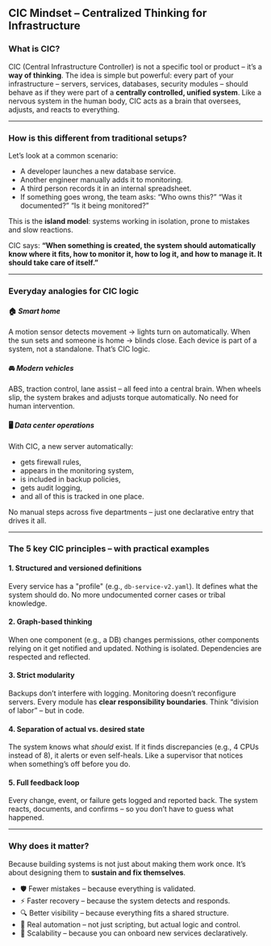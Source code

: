 ## CIC Mindset – Centralized Thinking for Infrastructure

### What is CIC?

CIC (Central Infrastructure Controller) is not a specific tool or product – it’s a **way of thinking**. The idea is simple but powerful: every part of your infrastructure – servers, services, databases, security modules – should behave as if they were part of a **centrally controlled, unified system**. Like a nervous system in the human body, CIC acts as a brain that oversees, adjusts, and reacts to everything.

---

### How is this different from traditional setups?

Let’s look at a common scenario:

* A developer launches a new database service.
* Another engineer manually adds it to monitoring.
* A third person records it in an internal spreadsheet.
* If something goes wrong, the team asks: “Who owns this?” “Was it documented?” “Is it being monitored?”

This is the **island model**: systems working in isolation, prone to mistakes and slow reactions.

CIC says:
**“When something is created, the system should automatically know where it fits, how to monitor it, how to log it, and how to manage it. It should take care of itself.”**

---

### Everyday analogies for CIC logic

#### 🏠 *Smart home*

A motion sensor detects movement → lights turn on automatically. When the sun sets and someone is home → blinds close. Each device is part of a system, not a standalone. That’s CIC logic.

#### 🚘 *Modern vehicles*

ABS, traction control, lane assist – all feed into a central brain. When wheels slip, the system brakes and adjusts torque automatically. No need for human intervention.

#### 🖥️ *Data center operations*

With CIC, a new server automatically:

* gets firewall rules,
* appears in the monitoring system,
* is included in backup policies,
* gets audit logging,
* and all of this is tracked in one place.

No manual steps across five departments – just one declarative entry that drives it all.

---

### The 5 key CIC principles – with practical examples

#### 1. **Structured and versioned definitions**

Every service has a "profile" (e.g., `db-service-v2.yaml`). It defines what the system should do. No more undocumented corner cases or tribal knowledge.

#### 2. **Graph-based thinking**

When one component (e.g., a DB) changes permissions, other components relying on it get notified and updated. Nothing is isolated. Dependencies are respected and reflected.

#### 3. **Strict modularity**

Backups don’t interfere with logging. Monitoring doesn’t reconfigure servers. Every module has **clear responsibility boundaries**. Think “division of labor” – but in code.

#### 4. **Separation of actual vs. desired state**

The system knows what *should* exist. If it finds discrepancies (e.g., 4 CPUs instead of 8), it alerts or even self-heals. Like a supervisor that notices when something’s off before you do.

#### 5. **Full feedback loop**

Every change, event, or failure gets logged and reported back. The system reacts, documents, and confirms – so you don’t have to guess what happened.

---

### Why does it matter?

Because building systems is not just about making them work once. It’s about designing them to **sustain and fix themselves**.

* 🛡️ Fewer mistakes – because everything is validated.
* ⚡ Faster recovery – because the system detects and responds.
* 🔍 Better visibility – because everything fits a shared structure.
* 🤖 Real automation – not just scripting, but actual logic and control.
* 🚀 Scalability – because you can onboard new services declaratively.